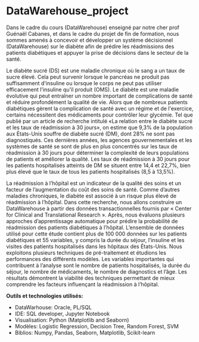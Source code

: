 # DataWarehouse_project

Dans le cadre du cours (DataWarehouse) enseigné par notre cher prof Guénaël Cabanes,
et dans le cadre du projet de fin de formation, nous sommes amenés à concevoir et
développer un système décisionnel (DataWarehouse) sur le diabète afin de prédire les
réadmissions des patients diabétiques et appuyer la prise de décisions dans le secteur de la
santé.

Le diabète sucré (DS) est une maladie chronique où le sang a un taux de sucre élevé. Cela
peut survenir lorsque le pancréas ne produit pas suffisamment d'insuline ou lorsque le corps
ne peut pas utiliser efficacement l'insuline qu'il produit (OMS). Le diabète est une maladie
évolutive qui peut entraîner un nombre important de complications de santé et réduire
profondément la qualité de vie. Alors que de nombreux patients diabétiques gèrent la
complication de santé avec un régime et de l'exercice, certains nécessitent des médicaments
pour contrôler leur glycémie. Tel que publié par un article de recherche intitulé «La relation
entre le diabète sucré et les taux de réadmission à 30 jours», on estime que 9,3% de la
population aux États-Unis souffre de diabète sucré (DM), dont 28% ne sont pas
diagnostiqués. Ces dernières années, les agences gouvernementales et les systèmes de santé
se sont de plus en plus concentrés sur les taux de réadmission à 30 jours pour déterminer la
complexité de leurs populations de patients et améliorer la qualité. Les taux de réadmission
à 30 jours pour les patients hospitalisés atteints de DM se situent entre 14,4 et 22,7%, bien
plus élevé que le taux de tous les patients hospitalisés (8,5 à 13,5%).

La réadmission à l’hôpital est un indicateur de la qualité des soins et un facteur de
l’augmentation du coût des soins de santé. Comme d’autres maladies chroniques, le diabète
est associé à un risque plus élevé de réadmission à l’hôpital. Dans cette recherche, nous
allons construire un DataWarehouse à partir des données transactionnelles fournis par
« Center for Clinical and Translational Research ». Après, nous évaluons plusieurs approches
d’apprentissage automatique pour prédire la probabilité de réadmission des patients
diabétiques à l’hôpital. L’ensemble de données utilisé pour cette étude contient plus de
100 000 données sur les patients diabétiques et 55 variables, y compris la durée du séjour,
l’insuline et les visites des patients hospitalisés dans les hôpitaux des États-Unis. Nous
exploitons plusieurs techniques de pré-traitement et étudions les performances des
différents modèles. Les variables importantes qui contribuent à l’analyse sont le nombre de
patients hospitalisés, la durée du séjour, le nombre de médicaments, le nombre de
diagnostics et l’âge. Les résultats démontrent la viabilité des techniques permettant de
mieux comprendre les facteurs influençant la réadmission à l’hôpital.

**Outils et technologies utilisés:**

* DataWarhouse: Oracle, PL/SQL
* IDE: SQL developer, Jupyter Notebook
* Visualisation: Python (Matplotlib and Seaborn)
* Modèles: Logistic Regression, Decision Tree, Random Forest, SVM
* Biblios: Numpy, Pandas, Seaborn, Matplotlib, Scikit-learn
